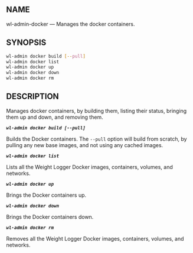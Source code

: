 NAME
---
wl-admin-docker — Manages the docker containers.

SYNOPSIS
---
```sh
wl-admin docker build [--pull]
wl-admin docker list
wl-admin docker up
wl-admin docker down
wl-admin docker rm
```

DESCRIPTION
---
Manages docker containers, by building them, listing their status, bringing
them up and down, and removing them.

**_`wl-admin docker build [--pull]`_**

Builds the Docker containers. The `--pull` option will build from scratch, by
pulling any new base images, and not using any cached images.

**_`wl-admin docker list`_**

Lists all the Weight Logger Docker images, containers, volumes, and networks.

**_`wl-admin docker up`_**

Brings the Docker containers up.

**_`wl-admin docker down`_**

Brings the Docker containers down.

**_`wl-admin docker rm`_**

Removes all the Weight Logger Docker images, containers, volumes, and networks.

